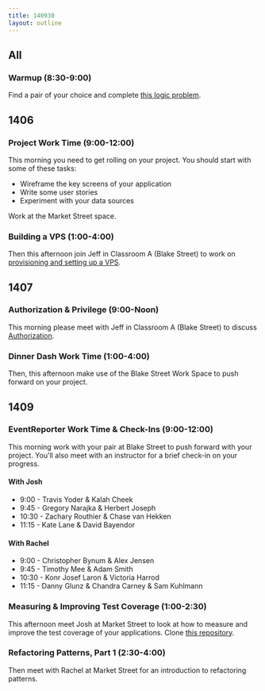 ```yaml
---
title: 140930
layout: outline
---
```


## All

### Warmup (8:30-9:00)

Find a pair of your choice and complete [this logic problem](http://cl.ly/1X3J0h0z3H3L).

## 1406

### Project Work Time (9:00-12:00)

This morning you need to get rolling on your project. You should start with some of these tasks:

* Wireframe the key screens of your application
* Write some user stories
* Experiment with your data sources

Work at the Market Street space.

### Building a VPS (1:00-4:00)

Then this afternoon join Jeff in Classroom A (Blake Street) to work on
[provisioning and setting up a VPS](https://github.com/turingschool/lesson_plans/blob/master/ruby_03-professional_rails_applications/building-a-vps.markdown).

## 1407

### Authorization & Privilege (9:00-Noon)

This morning please meet with Jeff in Classroom A (Blake Street) to discuss [Authorization](http://tutorials.jumpstartlab.com/topics/auth/authorization.html).

### Dinner Dash Work Time (1:00-4:00)

Then, this afternoon make use of the Blake Street Work Space to push forward on your project.

## 1409

### EventReporter Work Time & Check-Ins (9:00-12:00)

This morning work with your pair at Blake Street to push forward with your project. You'll also meet with an instructor for a brief check-in on your progress.

#### With Josh

* 9:00 - Travis Yoder & Kalah Cheek
* 9:45 - Gregory Narajka & Herbert Joseph
* 10:30 - Zachary Routhier & Chase van Hekken
* 11:15 - Kate Lane & David Bayendor

#### With Rachel

* 9:00 - Christopher Bynum & Alex Jensen
* 9:45 - Timothy Mee & Adam Smith
* 10:30 - Konr Josef Laron & Victoria Harrod
* 11:15 - Danny Glunz & Chandra Carney & Sam Kuhlmann

### Measuring & Improving Test Coverage (1:00-2:30)

This afternoon meet Josh at Market Street to look at how to measure and improve the test coverage of your applications.
Clone [this repository](https://github.com/JoshCheek/measuring_and_improving_test_coverage.git).

### Refactoring Patterns, Part 1 (2:30-4:00)

Then meet with Rachel at Market Street for an introduction to refactoring patterns.
